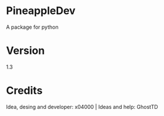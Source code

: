 # PineappleDev
A package for python
# Version
1.3
# Credits
Idea, desing and developer: x04000 | 
Ideas and help: GhostTD

